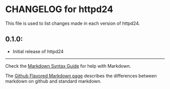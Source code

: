 # CHANGELOG for httpd24

This file is used to list changes made in each version of httpd24.

## 0.1.0:

* Initial release of httpd24

- - -
Check the [Markdown Syntax Guide](http://daringfireball.net/projects/markdown/syntax) for help with Markdown.

The [Github Flavored Markdown page](http://github.github.com/github-flavored-markdown/) describes the differences between markdown on github and standard markdown.
